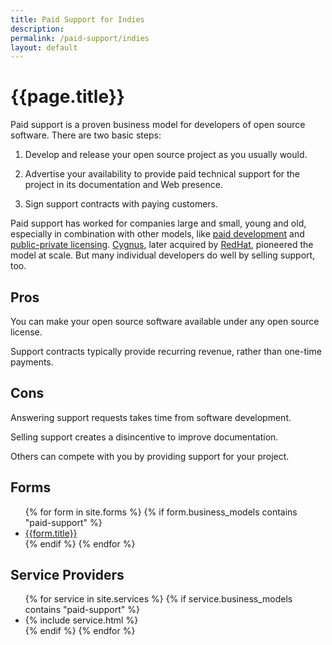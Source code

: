 ```yaml
---
title: Paid Support for Indies
description:
permalink: /paid-support/indies
layout: default
---
```


# {{page.title}}

Paid support is a proven business model for developers of open source software.  There are two basic steps:

1.  Develop and release your open source project as you usually would.

2.  Advertise your availability to provide paid technical support for the project in its documentation and Web presence.

3.  Sign support contracts with paying customers.

Paid support has worked for companies large and small, young and old, especially in combination with other models, like [paid development](/paid-development/indies) and [public-private licensing](/public-private/indies).  [Cygnus](https://en.wikipedia.org/wiki/Cygnus_Solutions), later acquired by [RedHat](https://redhat.com), pioneered the model at scale.  But many individual developers do well by selling support, too.

## Pros

You can make your open source software available under any open source license.

Support contracts typically provide recurring revenue, rather than one-time payments.

## Cons

Answering support requests takes time from software development.

Selling support creates a disincentive to improve documentation.

Others can compete with you by providing support for your project.

## Forms

<ul class="forms">
{% for form in site.forms %}
{% if form.business_models contains "paid-support" %}
<li><a href="{{form.url}}">{{form.title}}</a></li>
{% endif %}
{% endfor %}
</ul>


## Service Providers

<ul class="services">
{% for service in site.services %}
{% if service.business_models contains "paid-support" %}
<li>{% include service.html %}</li>
{% endif %}
{% endfor %}
</ul>

<!-- TODO: Other Resources for paid support -->

